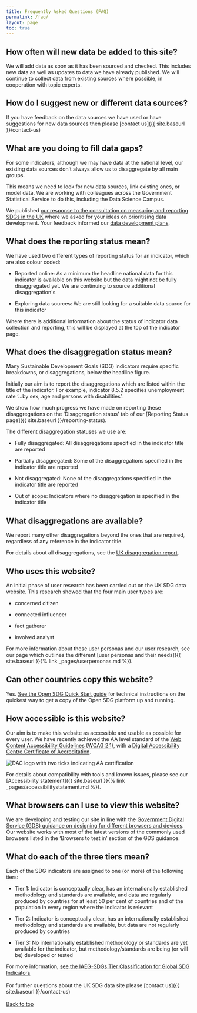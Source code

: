 ```yaml
---
title: Frequently Asked Questions (FAQ)
permalink: /faq/
layout: page
toc: true
---
```


## How often will new data be added to this site?
We will add data as soon as it has been sourced and checked. This includes new data as well as updates to data we have already published. We will continue to collect data from existing sources where possible, in cooperation with topic experts.

## How do I suggest new or different data sources?
If you have feedback on the data sources we have used or have suggestions for new data sources then please [contact us]({{ site.baseurl }}/contact-us)


## What are you doing to fill data gaps?
For some indicators, although we may have data at the national level, our existing data sources don’t always allow us to disaggregate by all main groups.

This means we need to look for new data sources, link existing ones, or model data. We are working with colleagues across the Government Statistical Service to do this, including the Data Science Campus.

We published [our response to the consultation on measuring and reporting SDGs in the UK](https://consultations.ons.gov.uk/sustainable-development-goals/ons-approach-to-measuring-reporting-sdgs-in-the-uk/) where we asked for your ideas on prioritising data development. Your feedback informed our [data development plans](https://www.ons.gov.uk/economy/environmentalaccounts/articles/ukdatagapsinclusivedataactionplantowardstheglobalsustainabledevelopmentgoalindicators/2018-03-19).


## What does the reporting status mean?
We have used two different types of reporting status for an indicator, which are also colour coded:

 * Reported online: As a minimum the headline national data for this indicator is available on this website but the data might not be fully disaggregated yet. We are continuing to source additional disaggregation's
 
 * Exploring data sources: We are still looking for a suitable data source for this indicator

Where there is additional information about the status of indicator data collection and reporting, this will be displayed at the top of the indicator page.


## What does the disaggregation status mean?
Many Sustainable Development Goals (SDG) indicators require specific breakdowns, or disaggregations, below the headline figure.

Initially our aim is to report the disaggregations which are listed within the title of the indicator. For example, indicator 8.5.2 specifies unemployment rate ‘…by sex, age and persons with disabilities’.

We show how much progress we have made on reporting these disaggregations on the ‘Disaggregation status' tab of our [Reporting Status page]({{ site.baseurl }}/reporting-status).

The different disaggregation statuses we use are:

* Fully disaggregated: All disaggregations specified in the indicator title are reported

* Partially disaggregated: Some of the disaggregations specified in the indicator title are reported

* Not disaggregated: None of the disaggregations specified in the indicator title are reported

* Out of scope: Indicators where no disaggregation is specified in the indicator title

## What disaggregations are available?
We report many other disaggregations beyond the ones that are required, regardless of any reference in the indicator title.

For details about all disaggregations, see the [UK disaggregation report](https://sdgdata.gov.uk/sdg-data/disaggregations.html).

## Who uses this website?
An initial phase of user research has been carried out on the UK SDG data website. This research showed that the four main user types are:

  * concerned citizen
  
  * connected influencer
  
  * fact gatherer
  
  * involved analyst

For more information about these user personas and our user research, see our page which outlines the different [user personas and their needs]({{ site.baseurl }}{% link _pages/userpersonas.md %}).


## Can other countries copy this website?
Yes. [See the Open SDG Quick Start guide](https://open-sdg.readthedocs.io/en/latest/quick-start/) for technical instructions on the quickest way to get a copy of the Open SDG platform up and running.


## How accessible is this website?
Our aim is to make this website as accessible and usable as possible for every user. We have recently achieved the AA level standard of the [Web Content Accessibility Guidelines (WCAG 2.1)](https://www.gov.uk/service-manual/helping-people-to-use-your-service/understanding-wcag), with a [Digital Accessibility Centre Certificate of Accreditation](https://digitalaccessibilitycentre.org/index.php/ons-sustainable-development-goals).


![DAC logo with two ticks indicating AA certification](https://sustainabledevelopment-uk.github.io/public/DAC_Certification_Two_Tick.png)


For details about compatibility with tools and known issues, please see our [Accessibility statement]({{ site.baseurl }}{% link _pages/accessibilitystatement.md %}).


## What browsers can I use to view this website?
We are developing and testing our site in line with the [Government Digital Service (GDS) guidance on designing for different browsers and devices](https://www.gov.uk/service-manual/technology/designing-for-different-browsers-and-devices). Our website works with most of the latest versions of the commonly used browsers listed in the ‘Browsers to test in’ section of the GDS guidance.


## What do each of the three tiers mean? 
Each of the SDG indicators are assigned to one (or more) of the following tiers:
 - Tier 1: Indicator is conceptually clear, has an internationally established methodology and standards are available, and data are regularly produced by countries for at least 50 per cent of countries and of the population in every region where the indicator is relevant
 
 - Tier 2: Indicator is conceptually clear, has an internationally established methodology and standards are available, but data are not regularly produced by countries
 
 - Tier 3: No internationally established methodology or standards are yet available for the indicator, but methodology/standards are being (or will be) developed or tested

For more information, [see the IAEG-SDGs Tier Classification for Global SDG Indicators](https://unstats.un.org/sdgs/iaeg-sdgs/tier-classification/)
<br>
<br>
For further questions about the UK SDG data site please [contact us]({{ site.baseurl }}/contact-us)
<br>
<br>
[Back to top](#top)
